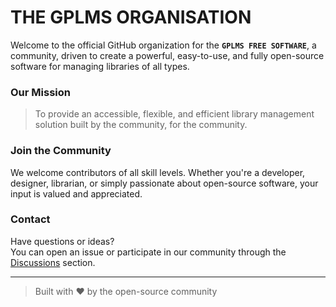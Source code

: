 # THE GPLMS ORGANISATION

Welcome to the official GitHub organization for the **`GPLMS FREE SOFTWARE`**, a community, driven to create a powerful, easy-to-use, and fully open-source software for managing libraries of all types.


### Our Mission

> To provide an accessible, flexible, and efficient library management solution built by the community, for the community.


### Join the Community

We welcome contributors of all skill levels. Whether you're a developer, designer, librarian, or simply passionate about open-source software, your input is valued and appreciated.


### Contact

Have questions or ideas?  
You can open an issue or participate in our community through the [Discussions](https://github.com/orgs/gplms/discussions) section.

---

> Built with ❤️ by the open-source community
